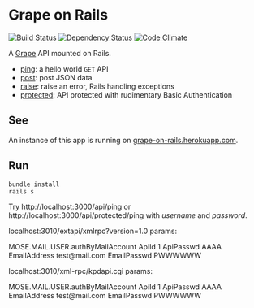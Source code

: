 Grape on Rails
==============

[![Build Status](https://travis-ci.org/ruby-grape/grape-on-rails.svg?branch=master)](https://travis-ci.org/ruby-grape/grape-on-rails)
[![Dependency Status](https://gemnasium.com/ruby-grape/grape-on-rails.svg)](https://gemnasium.com/ruby-grape/grape-on-rails)
[![Code Climate](https://codeclimate.com/github/ruby-grape/grape-on-rails.svg)](https://codeclimate.com/github/ruby-grape/grape-on-rails)

A [Grape](http://github.com/ruby-grape/grape) API mounted on Rails.

* [ping](app/api/acme/ping.rb): a hello world `GET` API
* [post](app/api/acme/post.rb): post JSON data
* [raise](app/api/acme/raise.rb): raise an error, Rails handling exceptions
* [protected](app/api/acme/protected.rb): API protected with rudimentary Basic Authentication

See
---

An instance of this app is running on [grape-on-rails.herokuapp.com](http://grape-on-rails.herokuapp.com).

Run
---

```
bundle install
rails s
```

Try http://localhost:3000/api/ping or http://localhost:3000/api/protected/ping with _username_ and _password_.


localhost:3010/extapi/xmlrpc?version=1.0
params:
<?xml version="1.0" encoding="utf-8"?>
<methodCall>
	<methodName>MOSE.MAIL.USER.authByMailAccount</methodName>
	<params>
		<param>
			 <value>
				  <struct>
					   <member>
							<name>ApiId</name>
							<value>
							 <string>1</string>
							</value>
					   </member>
					   <member>
							<name>ApiPasswd</name>
							<value>
							 <string>AAAA</string>
							</value>
					   </member>
					   <member>
							<name>EmailAddress</name>
							<value>
							 <string>test@mail.com</string>
							</value>
					   </member>
					   <member>
							<name>EmailPasswd</name>
							<value>
							 <string>PWWWWWW</string>
							</value>
					   </member>
				  </struct>
			 </value>
		</param>
	</params>
</methodCall>


localhost:3010/xml-rpc/kpdapi.cgi
params:
<?xml version="1.0" encoding="utf-8"?>
<methodCall>
	<methodName>MOSE.MAIL.USER.authByMailAccount</methodName>
	<params>
		<param>
			 <value>
				  <struct>
					   <member>
							<name>ApiId</name>
							<value>
							 <string>1</string>
							</value>
					   </member>
					   <member>
							<name>ApiPasswd</name>
							<value>
							 <string>AAAA</string>
							</value>
					   </member>
					   <member>
							<name>EmailAddress</name>
							<value>
							 <string>test@mail.com</string>
							</value>
					   </member>
					   <member>
							<name>EmailPasswd</name>
							<value>
							 <string>PWWWWWW</string>
							</value>
					   </member>
				  </struct>
			 </value>
		</param>
	</params>
</methodCall>




